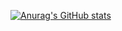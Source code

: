 [![Anurag's GitHub stats](https://github-readme-stats.vercel.app/api?banma1234=anuraghazra)](https://github.com/anuraghazra/github-readme-stats)
